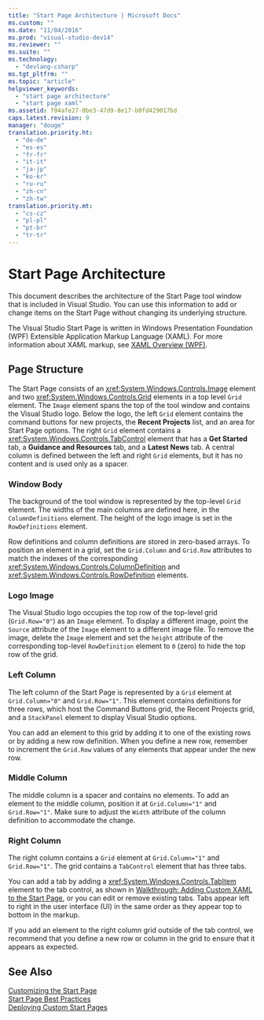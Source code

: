 ```yaml
---
title: "Start Page Architecture | Microsoft Docs"
ms.custom: ""
ms.date: "11/04/2016"
ms.prod: "visual-studio-dev14"
ms.reviewer: ""
ms.suite: ""
ms.technology: 
  - "devlang-csharp"
ms.tgt_pltfrm: ""
ms.topic: "article"
helpviewer_keywords: 
  - "start page architecture"
  - "start page xaml"
ms.assetid: f94afe27-0be3-47d9-8e17-b0fd429017bd
caps.latest.revision: 9
manager: "douge"
translation.priority.ht: 
  - "de-de"
  - "es-es"
  - "fr-fr"
  - "it-it"
  - "ja-jp"
  - "ko-kr"
  - "ru-ru"
  - "zh-cn"
  - "zh-tw"
translation.priority.mt: 
  - "cs-cz"
  - "pl-pl"
  - "pt-br"
  - "tr-tr"
---
```

# Start Page Architecture
This document describes the architecture of the Start Page tool window that is included in Visual Studio. You can use this information to add or change items on the Start Page without changing its underlying structure.  
  
 The Visual Studio Start Page is written in Windows Presentation Foundation (WPF) Extensible Application Markup Language (XAML). For more information about XAML markup, see [XAML Overview (WPF)](../Topic/XAML%20Overview%20\(WPF\).md).  
  
## Page Structure  
 The Start Page consists of an <xref:System.Windows.Controls.Image> element and two <xref:System.Windows.Controls.Grid> elements in a top level `Grid` element. The `Image` element spans the top of the tool window and contains the Visual Studio logo. Below the logo, the left `Grid` element contains the command buttons for new projects, the **Recent Projects** list, and an area for Start Page options. The right `Grid` element contains a <xref:System.Windows.Controls.TabControl> element that has a **Get Started** tab, a **Guidance and Resources** tab, and a **Latest News** tab. A central column is defined between the left and right `Grid` elements, but it has no content and is used only as a spacer.  
  
### Window Body  
 The background of the tool window is represented by the top-level `Grid` element. The widths of the main columns are defined here, in the `ColumnDefinitions` element. The height of the logo image is set in the `RowDefinitions` element.  
  
 Row definitions and column definitions are stored in zero-based arrays. To position an element in a grid, set the `Grid.Column` and `Grid.Row` attributes to match the indexes of the corresponding <xref:System.Windows.Controls.ColumnDefinition> and <xref:System.Windows.Controls.RowDefinition> elements.  
  
### Logo Image  
 The Visual Studio logo occupies the top row of the top-level grid (`Grid.Row="0"`) as an `Image` element. To display a different image, point the `Source` attribute of the `Image` element to a different image file. To remove the image, delete the `Image` element and set the `height` attribute of the corresponding top-level `RowDefinition` element to `0` (zero) to hide the top row of the grid.  
  
### Left Column  
 The left column of the Start Page is represented by a `Grid` element at `Grid.Column="0"` and `Grid.Row="1"`. This element contains definitions for three rows, which host the Command Buttons grid, the Recent Projects grid, and a `StackPanel` element to display Visual Studio options.  
  
 You can add an element to this grid by adding it to one of the existing rows or by adding a new row definition. When you define a new row, remember to increment the `Grid.Row` values of any elements that appear under the new row.  
  
### Middle Column  
 The middle column is a spacer and contains no elements. To add an element to the middle column, position it at `Grid.Column="1"` and `Grid.Row="1"`. Make sure to adjust the `Width` attribute of the column definition to accommodate the change.  
  
### Right Column  
 The right column contains a `Grid` element at `Grid.Column="1"` and `Grid.Row="1"`. The grid contains a `TabControl` element that has three tabs.  
  
 You can add a tab by adding a <xref:System.Windows.Controls.TabItem> element to the tab control, as shown in [Walkthrough: Adding Custom XAML to the Start Page](../extensibility/walkthrough-adding-custom-xaml-to-the-start-page.md), or you can edit or remove existing tabs. Tabs appear left to right in the user interface (UI) in the same order as they appear top to bottom in the markup.  
  
 If you add an element to the right column grid outside of the tab control, we recommend that you define a new row or column in the grid to ensure that it appears as expected.  
  
## See Also  
 [Customizing the Start Page](../ide/customizing-the-start-page-for-visual-studio.md)   
 [Start Page Best Practices](../misc/start-page-best-practices.md)   
 [Deploying Custom Start Pages](../extensibility/deploying-custom-start-pages.md)